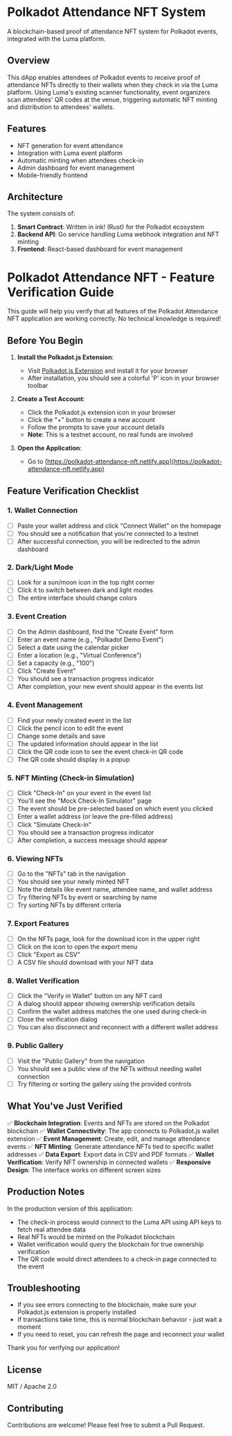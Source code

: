 # Polkadot Attendance NFT System

A blockchain-based proof of attendance NFT system for Polkadot events, integrated with the Luma platform.

## Overview

This dApp enables attendees of Polkadot events to receive proof of attendance NFTs directly to their wallets when they check in via the Luma platform. Using Luma's existing scanner functionality, event organizers scan attendees' QR codes at the venue, triggering automatic NFT minting and distribution to attendees' wallets.

## Features

- NFT generation for event attendance
- Integration with Luma event platform
- Automatic minting when attendees check-in
- Admin dashboard for event management
- Mobile-friendly frontend

## Architecture

The system consists of:

1. **Smart Contract**: Written in ink! (Rust) for the Polkadot ecosystem
2. **Backend API**: Go service handling Luma webhook integration and NFT minting
3. **Frontend**: React-based dashboard for event management

# Polkadot Attendance NFT - Feature Verification Guide

This guide will help you verify that all features of the Polkadot Attendance NFT application are working correctly. No technical knowledge is required!

## Before You Begin

1. **Install the Polkadot.js Extension**:
   - Visit [Polkadot.js Extension](https://polkadot.js.org/extension/) and install it for your browser
   - After installation, you should see a colorful 'P' icon in your browser toolbar

2. **Create a Test Account**:
   - Click the Polkadot.js extension icon in your browser
   - Click the "+" button to create a new account
   - Follow the prompts to save your account details
   - **Note**: This is a testnet account, no real funds are involved

3. **Open the Application**:
   - Go to [https://polkadot-attendance-nft.netlify.app](https://polkadot-attendance-nft.netlify.app)

## Feature Verification Checklist

### 1. Wallet Connection

- [ ] Paste your wallet address and click "Connect Wallet" on the homepage
- [ ] You should see a notification that you're connected to a testnet
- [ ] After successful connection, you will be redirected to the admin dashboard

### 2. Dark/Light Mode

- [ ] Look for a sun/moon icon in the top right corner
- [ ] Click it to switch between dark and light modes
- [ ] The entire interface should change colors

### 3. Event Creation

- [ ] On the Admin dashboard, find the "Create Event" form
- [ ] Enter an event name (e.g., "Polkadot Demo Event")
- [ ] Select a date using the calendar picker
- [ ] Enter a location (e.g., "Virtual Conference")
- [ ] Set a capacity (e.g., "100")
- [ ] Click "Create Event"
- [ ] You should see a transaction progress indicator
- [ ] After completion, your new event should appear in the events list

### 4. Event Management

- [ ] Find your newly created event in the list
- [ ] Click the pencil icon to edit the event
- [ ] Change some details and save
- [ ] The updated information should appear in the list
- [ ] Click the QR code icon to see the event check-in QR code
- [ ] The QR code should display in a popup

### 5. NFT Minting (Check-in Simulation)

- [ ] Click "Check-In" on your event in the event list
- [ ] You'll see the "Mock Check-In Simulator" page
- [ ] The event should be pre-selected based on which event you clicked
- [ ] Enter a wallet address (or leave the pre-filled address)
- [ ] Click "Simulate Check-In"
- [ ] You should see a transaction progress indicator
- [ ] After completion, a success message should appear

### 6. Viewing NFTs

- [ ] Go to the "NFTs" tab in the navigation
- [ ] You should see your newly minted NFT
- [ ] Note the details like event name, attendee name, and wallet address
- [ ] Try filtering NFTs by event or searching by name
- [ ] Try sorting NFTs by different criteria

### 7. Export Features

- [ ] On the NFTs page, look for the download icon in the upper right
- [ ] Click on the icon to open the export menu
- [ ] Click "Export as CSV"
- [ ] A CSV file should download with your NFT data

### 8. Wallet Verification

- [ ] Click the "Verify in Wallet" button on any NFT card
- [ ] A dialog should appear showing ownership verification details
- [ ] Confirm the wallet address matches the one used during check-in
- [ ] Close the verification dialog
- [ ] You can also disconnect and reconnect with a different wallet address

### 9. Public Gallery

- [ ] Visit the "Public Gallery" from the navigation
- [ ] You should see a public view of the NFTs without needing wallet connection
- [ ] Try filtering or sorting the gallery using the provided controls

## What You've Just Verified

✅ **Blockchain Integration**: Events and NFTs are stored on the Polkadot blockchain
✅ **Wallet Connectivity**: The app connects to Polkadot.js wallet extension
✅ **Event Management**: Create, edit, and manage attendance events
✅ **NFT Minting**: Generate attendance NFTs tied to specific wallet addresses
✅ **Data Export**: Export data in CSV and PDF formats
✅ **Wallet Verification**: Verify NFT ownership in connected wallets
✅ **Responsive Design**: The interface works on different screen sizes

## Production Notes

In the production version of this application:
- The check-in process would connect to the Luma API using API keys to fetch real attendee data
- Real NFTs would be minted on the Polkadot blockchain
- Wallet verification would query the blockchain for true ownership verification
- The QR code would direct attendees to a check-in page connected to the event

## Troubleshooting

- If you see errors connecting to the blockchain, make sure your Polkadot.js extension is properly installed
- If transactions take time, this is normal blockchain behavior - just wait a moment
- If you need to reset, you can refresh the page and reconnect your wallet

Thank you for verifying our application! 

## License

MIT / Apache 2.0

## Contributing

Contributions are welcome! Please feel free to submit a Pull Request.